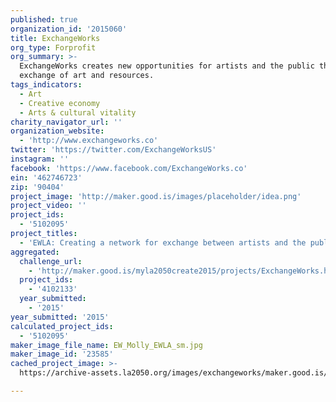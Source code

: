 ```yaml
---
published: true
organization_id: '2015060'
title: ExchangeWorks
org_type: Forprofit
org_summary: >-
  ExchangeWorks creates new opportunities for artists and the public through the
  exchange of art and resources.
tags_indicators:
  - Art
  - Creative economy
  - Arts & cultural vitality
charity_navigator_url: ''
organization_website:
  - 'http://www.exchangeworks.co'
twitter: 'https://twitter.com/ExchangeWorksUS'
instagram: ''
facebook: 'https://www.facebook.com/ExchangeWorks.co'
ein: '462746723'
zip: '90404'
project_image: 'http://maker.good.is/images/placeholder/idea.png'
project_video: ''
project_ids:
  - '5102095'
project_titles:
  - 'EWLA: Creating a network for exchange between artists and the public'
aggregated:
  challenge_url:
    - 'http://maker.good.is/myla2050create2015/projects/ExchangeWorks.html'
  project_ids:
    - '4102133'
  year_submitted:
    - '2015'
year_submitted: '2015'
calculated_project_ids:
  - '5102095'
maker_image_file_name: EW_Molly_EWLA_sm.jpg
maker_image_id: '23585'
cached_project_image: >-
  https://archive-assets.la2050.org/images/exchangeworks/maker.good.is/images/placeholder/idea.png

---
```

